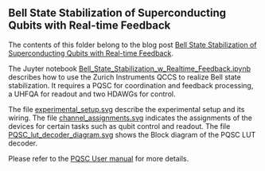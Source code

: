 ## Bell State Stabilization of Superconducting Qubits with Real-time Feedback

The contents of this folder belong to the blog post [Bell State Stabilization of Superconducting Qubits with Real-time Feedback](https://blogs.zhinst.com/bahadir/2021/08/18/bell-state-stabilization-of-superconducting-qubits-with-real-time-feedback/).

The Juyter notebook [Bell_State_Stabilization_w_Realtime_Feedback.ipynb](Bell_State_Stabilization_w_Realtime_Feedback.ipynb) describes how to use the Zurich Instruments QCCS to realize Bell state stabilization. It requires a PQSC for coordination and feedback processing, a UHFQA for readout and two HDAWGs for control.

The file [experimental_setup.svg](experimental_setup.svg) describe the experimental setup and its wiring. The file [channel_assignments.svg](channel_assignments.svg) indicates the assignments of the devices for certain tasks such as qubit control and readout. The file [PQSC_lut_decoder_diagram.svg](PQSC_lut_decoder_diagram.svg) shows the Block diagram of the PQSC LUT decoder.

Please refer to the [PQSC User manual](https://docs.zhinst.com) for more details.
